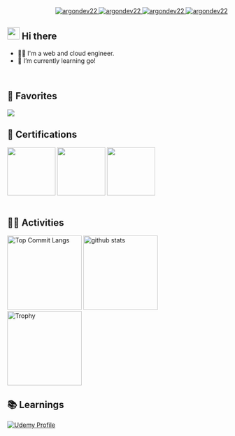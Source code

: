 <div align="right">
  <a href="https://x.com/argondev22/">
    <img src="https://img.shields.io/badge/%40argondev22-4c4c4c?logo=x&logoColor=ffffff&label=X&labelColor=000000" alt="argondev22" />
  </a>
   <a href="https://www.linkedin.com/in/argondev22/">
    <img src="https://img.shields.io/badge/%40argondev22-4c4c4c?logo=inspire&logoColor=ffffff&label=LinkedIn&labelColor=0A66C2" alt="argondev22" />
  </a>
  <a href="https://qiita.com/argondev22/">
    <img src="https://img.shields.io/badge/%40argondev22-4c4c4c?logo=qiita&logoColor=ffffff&label=Quiita&labelColor=7CFC00" alt="argondev22" />
  </a>
    <a href="https://github.com/argondev22/argondev22/">
    <img src="https://img.shields.io/badge/%40argondev22-4c4c4c?logo=speakerdeck&logoColor=ffffff&label=SpeackerDeck&labelColor=009287" alt="argondev22" />
  </a>
</div>

## <img src="https://media.giphy.com/media/hvRJCLFzcasrR4ia7z/giphy.gif" width="28"> Hi there

- 🧑‍💻 I'm a web and cloud engineer.
- 🌱 I’m currently learning go!
<br>

## 🌱 Favorites
<img src="https://skillicons.dev/icons?i=aws,gcp,terraform,docker,kubernetes,github,typescript,next,go,linux" />
<br>

## 🏅 Certifications
<div align="left">
  <img height="110" width="110" src="https://qiita-user-contents.imgix.net/https%3A%2F%2Fqiita-image-store.s3.ap-northeast-1.amazonaws.com%2F0%2F286189%2F1ba586fb-a551-ae20-5905-93fbaa55a0fd.png?ixlib=rb-4.0.0&auto=format&gif-q=60&q=75&w=1400&fit=max&s=0bd20efdcfac97f61245531899c932ad" />
  <img height="110" width="110" src="https://images.credly.com/size/160x160/images/0e284c3f-5164-4b21-8660-0d84737941bc/image.png" />
  <img height="110" width="110" src="https://images.credly.com/size/680x680/images/f0d3fbb9-bfa7-4017-9989-7bde8eaf42b1/image.png" />
</div>
<br>

## 🏃‍♀️ Activities
<div align="left"> 
  <img alt="Top Commit Langs" height="170px" src="http://github-profile-summary-cards.vercel.app/api/cards/repos-per-language?username=argondev22&theme=onedark&exclude=php" />
  <img alt="github stats" height="170px" src="http://github-profile-summary-cards.vercel.app/api/cards/stats?username=argondev22&theme=onedark" />
  <img alt="Trophy" height="170px" src="https://github-profile-trophy.vercel.app/?username=argondev22&theme=onedark&column=7&title=-Stars,-Reviews,-Followers" />
</div>

## 📚 Learnings
<div align="left">
  <a href="https://www.udemy.com/user/cun-lai-biao-ya/">
    <img src="https://img.shields.io/badge/Udemy-A435F0?logo=udemy&logoColor=white&label=Profile" alt="Udemy Profile" />
  </a>
</div>
<br>